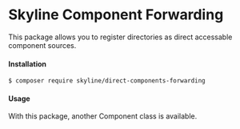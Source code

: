 # Skyline Component Forwarding
This package allows you to register directories as direct accessable component sources.

#### Installation
```bin
$ composer require skyline/direct-components-forwarding
```

#### Usage
With this package, another Component class is available.
